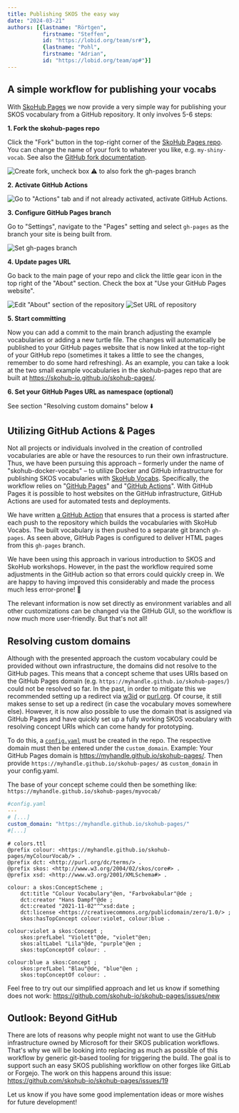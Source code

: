 ```yaml
---
title: Publishing SKOS the easy way
date: "2024-03-21"
authors: [{lastname: "Rörtgen",
           firstname: "Steffen",
           id: "https://lobid.org/team/sr#"},
           {lastname: "Pohl",
           firstname: "Adrian",
           id: "https://lobid.org/team/ap#"}]
---
```


## A simple workflow for publishing your vocabs

With [SkoHub Pages](https://github.com/skohub-io/skohub-pages) we now provide a very simple way for publishing your SKOS vocabulary from a GitHub repository. It only involves 5-6 steps:

**1. Fork the skohub-pages repo**

Click the "Fork" button in the top-right corner of the [SkoHub Pages repo](https://github.com/skohub-io/skohub-pages). You can change the name of your fork to whatever you like, e.g. `my-shiny-vocab`. See also the [GitHub fork documentation](https://docs.github.com/en/pull-requests/collaborating-with-pull-requests/working-with-forks/fork-a-repo#forking-a-repository).

![Create fork, uncheck box ⚠️ to also fork the `gh-pages` branch](./create_fork.png)

**2. Activate GitHub Actions**

![Go to "Actions" tab and if not already activated, activate GitHub Actions.](./activate_action.png)

**3. Configure GitHub Pages branch**

Go to "Settings", navigate to the "Pages" setting and select `gh-pages` as the branch your site is being built from.

![Set gh-pages branch](./set_gh_pages.png)

**4. Update pages URL**

Go back to the main page of your repo and click the little gear icon in the top right of the "About" section. Check the box at "Use your GitHub Pages website".

![Edit "About" section of the repository](./click_gear_icon.png)
![Set URL of repository](./use_gh_pages_website.png)

**5. Start committing**

Now you can add a commit to the main branch adjusting the example vocabularies or adding a new turtle file. The changes will automatically be published to your GitHub pages website that is now linked at the top-right of your GitHub repo (sometimes it takes a little to see the changes, remember to do some hard refreshing). As an example, you can take a look at the two small example vocabularies in the skohub-pages repo that are built at https://skohub-io.github.io/skohub-pages/.

**6. Set your GitHub Pages URL as namespace (optional)**

See section "Resolving custom domains" below ⬇️


## Utilizing GitHub Actions & Pages

Not all projects or individuals involved in the creation of controlled vocabularies are able or have the resources to run their own infrastructure. Thus, we have been pursuing this approach – formerly under the name of "skohub-docker-vocabs" – to utilize Docker and GitHub infrastructure for publishing SKOS vocabularies with [SkoHub Vocabs](https://github.com/skohub-io/skohub-vocabs). Specifically, the workflow relies on "[GitHub Pages](https://docs.github.com/de/pages/getting-started-with-github-pages)" and "[GitHub Actions](https://docs.github.com/en/actions)". With GitHub Pages it is possible to host websites on the GitHub infrastructure, GitHub Actions are used for automated tests and deployments.

We have written [a GitHub Action](https://github.com/skohub-io/skohub-pages/blob/main/.github/workflows/main.yml) that ensures that a process is started after each push to the repository which builds the vocabularies with SkoHub Vocabs.
The built vocabulary is then pushed to a separate git branch `gh-pages`.
As seen above, GitHub Pages is configured to deliver HTML pages from this `gh-pages` branch.

We have been using this approach in various introduction to SKOS and SkoHub workshops.
However, in the past the workflow required some adjustments in the GitHub action so that errors could quickly creep in. We are happy to having improved this considerably and made the process much less error-prone! 🎉

The relevant information is now set directly as environment variables and all other customizations can be changed via the GitHub GUI, so the workflow is now much more user-friendly. But that's not all!

## Resolving custom domains

Although with the presented approach the custom vocabulary could be provided without own infrastructure, the domains did not resolve to the GitHub pages.
This means that a concept scheme that uses URIs based on the GitHub Pages domain (e.g. `https://myhandle.github.io/skohub-pages/`) could not be resolved so far. In the past, in order to mitigate this we recommended setting up a redirect via [w3id](https://w3id.org/) or [purl.org](https://purl.archive.org/).
Of course, it still makes sense to set up a redirect (in case the vocabulary moves somewhere else). However, it is now also possible to use the domain that is assigned via GitHub Pages and have quickly set up a fully working SKOS vocabulary with resolving concept URIs which can come handy for prototyping.

To do this, a [`config.yaml`](https://github.com/skohub-io/skohub-pages/blob/main/config.yaml) must be created in the repo.
The respective domain must then be entered under the `custom_domain`.
Example: Your GitHub Pages domain is https://myhandle.github.io/skohub-pages/. Then provide `https://myhandle.github.io/skohub-pages/` as `custom_domain` in your config.yaml.

The base of your concept scheme could then be something like: `https://myhandle.github.io/skohub-pages/myvocab/`

```yaml
#config.yaml
---
# [...]
custom_domain: "https://myhandle.github.io/skohub-pages/"
#[...]
```

```turtle
# colors.ttl
@prefix colour: <https://myhandle.github.io/skohub-pages/myColourVocab/> .
@prefix dct: <http://purl.org/dc/terms/> .
@prefix skos: <http://www.w3.org/2004/02/skos/core#> .
@prefix xsd: <http://www.w3.org/2001/XMLSchema#> .

colour: a skos:ConceptScheme ;
    dct:title "Colour Vocabulary"@en, "Farbvokabular"@de ;
    dct:creator "Hans Dampf"@de ;
    dct:created "2021-11-02"^^xsd:date ;
    dct:license <https://creativecommons.org/publicdomain/zero/1.0/> ;
    skos:hasTopConcept colour:violet, colour:blue .

colour:violet a skos:Concept ;
    skos:prefLabel "Violett"@de, "violet"@en;
    skos:altLabel "Lila"@de, "purple"@en ;
    skos:topConceptOf colour: .

colour:blue a skos:Concept ;
    skos:prefLabel "Blau"@de, "blue"@en ;
    skos:topConceptOf colour: .
```

Feel free to try out our simplified approach and let us know if something does not work: <https://github.com/skohub-io/skohub-pages/issues/new>

## Outlook: Beyond GitHub

There are lots of reasons why people might not want to use the GitHub infrastructure owned by Microsoft for their SKOS publication workflows. That's why we will be looking into replacing as much as possible of this workflow by generic git-based tooling for triggering the build. The goal is to support such an easy SKOS publishing workflow on other forges like GitLab or Forgejo. The work on this happens around this issue: https://github.com/skohub-io/skohub-pages/issues/19

Let us know if you have some good implementation ideas or more wishes for future development!
